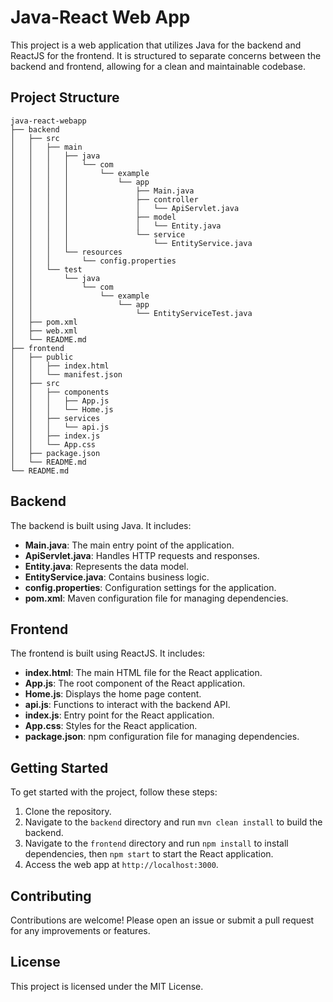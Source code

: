 # Java-React Web App

This project is a web application that utilizes Java for the backend and ReactJS for the frontend. It is structured to separate concerns between the backend and frontend, allowing for a clean and maintainable codebase.

## Project Structure

```
java-react-webapp
├── backend
│   ├── src
│   │   ├── main
│   │   │   ├── java
│   │   │   │   └── com
│   │   │   │       └── example
│   │   │   │           └── app
│   │   │   │               ├── Main.java
│   │   │   │               ├── controller
│   │   │   │               │   └── ApiServlet.java
│   │   │   │               ├── model
│   │   │   │               │   └── Entity.java
│   │   │   │               └── service
│   │   │   │                   └── EntityService.java
│   │   │   └── resources
│   │   │       └── config.properties
│   │   └── test
│   │       └── java
│   │           └── com
│   │               └── example
│   │                   └── app
│   │                       └── EntityServiceTest.java
│   ├── pom.xml
│   ├── web.xml
│   └── README.md
├── frontend
│   ├── public
│   │   ├── index.html
│   │   └── manifest.json
│   ├── src
│   │   ├── components
│   │   │   ├── App.js
│   │   │   └── Home.js
│   │   ├── services
│   │   │   └── api.js
│   │   ├── index.js
│   │   └── App.css
│   ├── package.json
│   └── README.md
└── README.md
```

## Backend

The backend is built using Java. It includes:

- **Main.java**: The main entry point of the application.
- **ApiServlet.java**: Handles HTTP requests and responses.
- **Entity.java**: Represents the data model.
- **EntityService.java**: Contains business logic.
- **config.properties**: Configuration settings for the application.
- **pom.xml**: Maven configuration file for managing dependencies.

## Frontend

The frontend is built using ReactJS. It includes:

- **index.html**: The main HTML file for the React application.
- **App.js**: The root component of the React application.
- **Home.js**: Displays the home page content.
- **api.js**: Functions to interact with the backend API.
- **index.js**: Entry point for the React application.
- **App.css**: Styles for the React application.
- **package.json**: npm configuration file for managing dependencies.

## Getting Started

To get started with the project, follow these steps:

1. Clone the repository.
2. Navigate to the `backend` directory and run `mvn clean install` to build the backend.
3. Navigate to the `frontend` directory and run `npm install` to install dependencies, then `npm start` to start the React application.
4. Access the web app at `http://localhost:3000`.

## Contributing

Contributions are welcome! Please open an issue or submit a pull request for any improvements or features.

## License

This project is licensed under the MIT License.